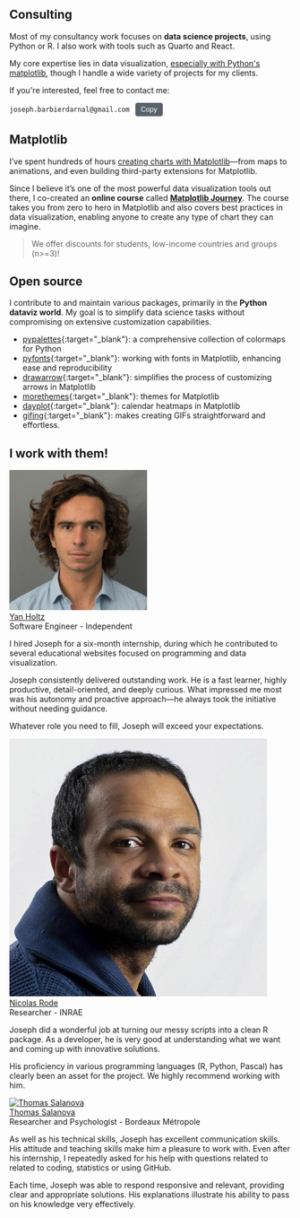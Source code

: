 ## Consulting

Most of my consultancy work focuses on **data science projects**, using Python or R. I also work with tools such as Quarto and React.

My core expertise lies in data visualization, [especially with Python's matplotlib](https://www.matplotlib-journey.com/), though I handle a wide variety of projects for my clients.

If you're interested, feel free to contact me:

<div style="display: flex; align-items: center;">
  <code id="email" style="margin-right: 10px;">joseph.barbierdarnal@gmail.com</code>
  <button 
    id="copyButton"
    onclick="copyEmail()" 
    style="
      padding: 5px 10px; 
      background-color: #58616a; 
      color: white; 
      border: none; 
      border-radius: 4px; 
      cursor: pointer;
      font-size: 0.9em;
      transition: background-color 0.3s;
    "
    onmouseover="this.style.backgroundColor='#91959a';" 
    onmouseout="this.style.backgroundColor='#58616a';"
  >
    Copy
  </button>
</div>

<script>
function copyEmail() {
    const email = document.getElementById('email').innerText;
    const copyButton = document.getElementById('copyButton');

    navigator.clipboard.writeText(email).then(function() {
        copyButton.innerText = 'Copied';
        copyButton.disabled = true;
        copyButton.style.backgroundColor = '#28a745'; 

        setTimeout(function() {
            copyButton.innerText = 'Copy';
            copyButton.disabled = false;
            copyButton.style.backgroundColor = '#58616a'; 
        }, 2000);
    }, function(err) {
        console.error('Could not copy text: ', err);
    });
}
</script>

## Matplotlib

I’ve spent hundreds of hours <a href="/visualization">creating charts with Matplotlib</a>—from maps to animations, and even building third-party extensions for Matplotlib.

Since I believe it’s one of the most powerful data visualization tools out there, I co-created an **online course** called **<a href="https://www.matplotlib-journey.com/" target="_blank">Matplotlib Journey</a>**. The course takes you from zero to hero in Matplotlib and also covers best practices in data visualization, enabling anyone to create any type of chart they can imagine.

> We offer discounts for students, low-income countries and groups (n>=3)!

## Open source

I contribute to and maintain various packages, primarily in the **Python dataviz world**. My goal is to simplify data science tasks without compromising on extensive customization capabilities.

- [pypalettes](https://github.com/JosephBARBIERDARNAL/pypalettes){:target="\_blank"}: a comprehensive collection of colormaps for Python
- [pyfonts](https://github.com/JosephBARBIERDARNAL/pyfonts){:target="\_blank"}: working with fonts in Matplotlib, enhancing ease and reproducibility
- [drawarrow](https://github.com/JosephBARBIERDARNAL/drawarrow){:target="\_blank"}: simplifies the process of customizing arrows in Matplotlib
- [morethemes](https://github.com/JosephBARBIERDARNAL/morethemes){:target="\_blank"}: themes for Matplotlib
- [dayplot](https://github.com/JosephBARBIERDARNAL/dayplot){:target="\_blank"}: calendar heatmaps in Matplotlib
- [gifing](https://github.com/JosephBARBIERDARNAL/gifing){:target="\_blank"}: makes creating GIFs straightforward and effortless.

## I work with them!

<div class="testimonials">

  <div class="testimonial">
    <a href="https://www.yan-holtz.com/" target="_blank"><img src="../img/yan.png" alt="Yan Holtz"></a>
    <div class="testimonial-content">
      <a href="https://www.yan-holtz.com/" target="_blank"><div class="testimonial-name">Yan Holtz</div></a>
      <div class="testimonial-job">Software Engineer - Independent</div>
      <p>
        I hired Joseph for a six-month internship, during which he contributed
        to several educational websites focused on programming and data
        visualization.
      </p>
      <p>
        Joseph consistently delivered outstanding work. He is a fast learner,
        highly productive, detail-oriented, and deeply curious. What impressed
        me most was his autonomy and proactive approach—he always took the
        initiative without needing guidance.
      </p>
      <p>
        Whatever role you need to fill, Joseph will exceed your expectations.
      </p>
    </div>
  </div>

  <div class="testimonial">
    <a href="https://scholar.google.fr/citations?user=K8-EhrwAAAAJ&hl=fr" target="_blank"><img src="../img/nicolas.jpg" alt="Nicolas Rode"></a>
    <div class="testimonial-content">
      <a href="https://scholar.google.fr/citations?user=K8-EhrwAAAAJ&hl=fr" target="_blank"><div class="testimonial-name">Nicolas Rode</div></a>
      <div class="testimonial-job">Researcher - INRAE</div>
      <p>
        Joseph did a wonderful job at turning our messy scripts into a
        clean R package. As a developer, he is very good at understanding
        what we want and coming up with innovative solutions.
      </p>
      <p>
        His proficiency in various programming languages (R, Python,
        Pascal) has clearly been an asset for the project. We highly
        recommend working with him.
      </p>
    </div>
  </div>

  <div class="testimonial">
    <a href="https://www.linkedin.com/in/thomas-salanova/" target="_blank"><img src="../img/thomas.png" alt="Thomas Salanova"></a>
    <div class="testimonial-content">
      <a href="https://www.linkedin.com/in/thomas-salanova/" target="_blank"><div class="testimonial-name">Thomas Salanova</div></a>
      <div class="testimonial-job">Researcher and Psychologist - Bordeaux Métropole</div>
      <p>
         As well as his technical skills, Joseph has excellent
         communication skills. His attitude and teaching skills make him a
         pleasure to work with. Even after his internship, I repeatedly
         asked for his help with questions related to related to coding,
         statistics or using GitHub.
      </p>
      <p>
         Each time, Joseph was able to respond responsive and relevant,
         providing clear and appropriate solutions. His explanations
         illustrate his ability to pass on his knowledge very effectively.
      </p>
    </div>
  </div>

</div>

<br>
